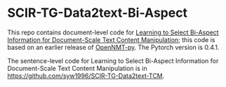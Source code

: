 # SCIR-TG-Data2text-Bi-Aspect
This repo contains document-level code for [Learning to Select Bi-Aspect Information for Document-Scale Text Content Manipulation](https://arxiv.org/abs/2002.10210); this code is based on an earlier release of [OpenNMT-py](https://github.com/OpenNMT/OpenNMT-py). The Pytorch version is 0.4.1.

The sentence-level code for Learning to Select Bi-Aspect Information for Document-Scale Text Content Manipulation is in https://github.com/syw1996/SCIR-TG-Data2text-TCM.
